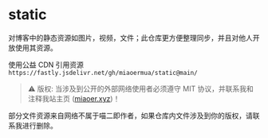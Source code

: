 <!--
 * @Author: 喵二
 * @Date: 2023-08-12 19:19:03
 * @LastEditors: 喵二
 * @LastEditTime: 2024-02-16 00:27:05
 * @FilePath: \undefinedn:\Git\static\README.md
-->
# static

对博客中的静态资源如图片，视频，文件；此仓库更方便整理同步，并且对他人开放使用其资源。

使用公益 CDN 引用资源 `https://fastly.jsdelivr.net/gh/miaoermua/static@main/`

> ⚠️ 版权: 当涉及到公开的外部网络使用者必须遵守 MIT 协议，并联系我和注释我站主页 ([miaoer.xyz](https://www.miaoer.xyz))！

部分文件资源来自网络不属于喵二即作者，如果仓库内文件涉及到你的版权，请联系我进行删除。